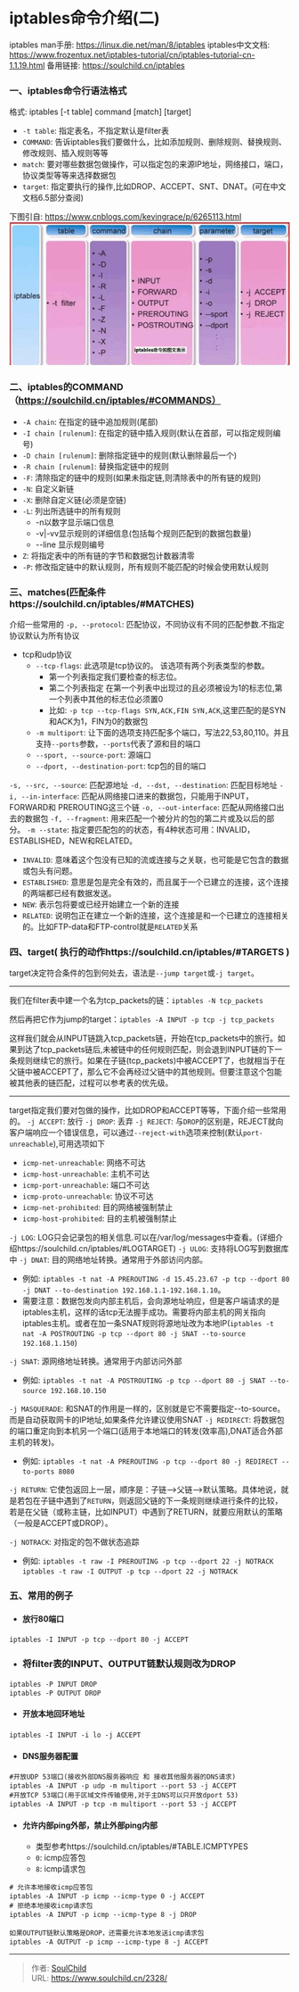 # iptables命令介绍(二)

<!--more-->
iptables man手册: https://linux.die.net/man/8/iptables
iptables中文文档: https://www.frozentux.net/iptables-tutorial/cn/iptables-tutorial-cn-1.1.19.html
备用链接: https://soulchild.cn/iptables

### 一、iptables命令行语法格式
格式: iptables [-t table] command [match] [target]
- `-t table`: 指定表名，不指定默认是filter表
- `COMMAND`: 告诉iptables我们要做什么，比如添加规则、删除规则、替换规则、修改规则、插入规则等等
- `match`: 要对哪些数据包做操作，可以指定包的来源IP地址，网络接口，端口，协议类型等等来选择数据包
- `target`: 指定要执行的操作,比如DROP、ACCEPT、SNT、DNAT。(可在中文文档6.5部分查阅)


下图引自: https://www.cnblogs.com/kevingrace/p/6265113.html
![50965-s09k6z8ubo.png](images/4270877079.png)


### 二、iptables的COMMAND（https://soulchild.cn/iptables/#COMMANDS）
- `-A chain`: 在指定的链中追加规则(尾部)
- `-I chain [rulenum]`: 在指定的链中插入规则(默认在首部，可以指定规则编号)
- `-D chain [rulenum]`: 删除指定链中的规则(默认删除最后一个)
- `-R chain [rulenum]`: 替换指定链中的规则
- `-F`: 清除指定的链中的规则(如果未指定链,则清除表中的所有链的规则)
- `-N`: 自定义新链
- `-X`: 删除自定义链(必须是空链)
- `-L`: 列出所选链中的所有规则
   - -n以数字显示端口信息
   - -v|-vv显示规则的详细信息(包括每个规则匹配到的数据包数量)
   - --line 显示规则编号
- `Z`: 将指定表中的所有链的字节和数据包计数器清零
- `-P`: 修改指定链中的默认规则，所有规则不能匹配的时候会使用默认规则


### 三、matches(匹配条件https://soulchild.cn/iptables/#MATCHES)
介绍一些常用的
`-p, --protocol`: 匹配协议，不同协议有不同的匹配参数.不指定协议默认为所有协议
- tcp和udp协议
  - `--tcp-flags`: 此选项是tcp协议的。 该选项有两个列表类型的参数。
    - 第一个列表指定我们要检查的标志位。
    - 第二个列表指定 在第一个列表中出现过的且必须被设为1的标志位,第一个列表中其他的标志位必须置0
    - 比如: `-p tcp --tcp-flags SYN,ACK,FIN SYN,ACK`,这里匹配的是SYN和ACK为1，FIN为0的数据包
  - `-m multiport`: 让下面的选项支持匹配多个端口，写法22,53,80,110。并且支持`--ports`参数，`--ports`代表了源和目的端口
  - `--sport, --source-port`: 源端口
  - `--dport, --destination-port`: tcp包的目的端口
  

`-s, --src, --source`: 匹配源地址
`-d, --dst, --destination`: 匹配目标地址
`-i, --in-interface`: 匹配从网络接口进来的数据包，只能用于INPUT，FORWARD和 PREROUTING这三个链
`-o, --out-interface`: 匹配从网络接口出去的数据包
`-f, --fragment`: 用来匹配一个被分片的包的第二片或及以后的部分。
`-m --state`: 指定要匹配包的的状态，有4种状态可用：INVALID，ESTABLISHED，NEW和RELATED。 
- `INVALID`: 意味着这个包没有已知的流或连接与之关联，也可能是它包含的数据或包头有问题。
- `ESTABLISHED`: 意思是包是完全有效的，而且属于一个已建立的连接，这个连接的两端都已经有数据发送。
- `NEW`: 表示包将要或已经开始建立一个新的连接
- `RELATED`: 说明包正在建立一个新的连接，这个连接是和一个已建立的连接相关的。比如FTP-data和FTP-control就是`RELATED`关系

### 四、target( 执行的动作https://soulchild.cn/iptables/#TARGETS )
target决定符合条件的包到何处去，语法是`--jump target`或`-j target`。

---

我们在filter表中建一个名为tcp_packets的链：`iptables -N tcp_packets`

然后再把它作为jump的target：`iptables -A INPUT -p tcp -j tcp_packets`

这样我们就会从INPUT链跳入tcp_packets链，开始在tcp_packets中的旅行。如果到达了tcp_packets链后,未被链中的任何规则匹配，则会退到INPUT链的下一条规则继续它的旅行。如果在子链(tcp_packets)中被ACCEPT了，也就相当于在父链中被ACCEPT了，那么它不会再经过父链中的其他规则。但要注意这个包能被其他表的链匹配，过程可以参考表的优先级。

---

target指定我们要对包做的操作，比如DROP和ACCEPT等等，下面介绍一些常用的。
`-j ACCEPT`: 放行
`-j DROP`: 丢弃
`-j REJECT`: 与`DROP`的区别是，REJECT就向客户端响应一个错误信息，可以通过`--reject-with`选项来控制(默认`port-unreachable`),可用选项如下
- `icmp-net-unreachable`: 网络不可达
- `icmp-host-unreachable`: 主机不可达
- `icmp-port-unreachable`: 端口不可达
- `icmp-proto-unreachable`: 协议不可达
- `icmp-net-prohibited`: 目的网络被强制禁止
- `icmp-host-prohibited`: 目的主机被强制禁止

`-j LOG`: LOG只会记录包的相关信息.可以在/var/log/messages中查看。(详细介绍https://soulchild.cn/iptables/#LOGTARGET)
`-j ULOG`: 支持将LOG写到数据库中
`-j DNAT`: 目的网络地址转换。通常用于外部访问内部。
- 例如: `iptables -t nat -A PREROUTING -d 15.45.23.67 -p tcp --dport 80 -j DNAT --to-destination 192.168.1.1-192.168.1.10`。
- 需要注意：数据包发向内部主机后，会向源地址响应，但是客户端请求的是iptables主机，这样的话tcp无法握手成功。需要将内部主机的网关指向iptables主机。或者在加一条SNAT规则将源地址改为本地IP(`iptables -t nat -A POSTROUTING -p tcp --dport 80 -j SNAT --to-source 192.168.1.150`)

`-j SNAT`: 源网络地址转换。通常用于内部访问外部
- 例如: `iptables -t nat -A POSTROUTING -p tcp --dport 80 -j SNAT --to-source 192.168.10.150`

`-j MASQUERADE`: 和SNAT的作用是一样的，区别就是它不需要指定--to-source。而是自动获取网卡的IP地址,如果条件允许建议使用SNAT
`-j REDIRECT`: 将数据包的端口重定向到本机另一个端口(适用于本地端口的转发(效率高),DNAT适合外部主机的转发)。
- 例如: `iptables -t nat -A PREROUTING -p tcp --dport 80 -j REDIRECT --to-ports 8080`

`-j RETURN`: 它使包返回上一层，顺序是：子链——>父链——>默认策略。具体地说，就是若包在子链中遇到了`RETURN`，则返回父链的下一条规则继续进行条件的比较，若是在父链（或称主链，比如INPUT）中遇到了RETURN，就要应用默认的策略（一般是ACCEPT或DROP）。

`-j NOTRACK`: 对指定的包不做状态追踪
- 例如: `iptables -t raw -I PREROUTING -p tcp --dport 22 -j NOTRACK`
`iptables -t raw -I OUTPUT -p tcp --dport 22 -j NOTRACK`

### 五、常用的例子
- #### 放行80端口
`iptables -I INPUT -p tcp --dport 80 -j ACCEPT`

- ### 将filter表的INPUT、OUTPUT链默认规则改为DROP
```
iptables -P INPUT DROP
iptables -P OUTPUT DROP
```

- #### 开放本地回环地址
`iptables -I INPUT -i lo -j ACCEPT`

- #### DNS服务器配置
```
#开放UDP 53端口(接收外部DNS服务器响应 和 接收其他服务器的DNS请求)
iptables -A INPUT -p udp -m multiport --port 53 -j ACCEPT
#开放TCP 53端口(用于区域文件传输使用,对于主DNS可以只开放dport 53)
iptables -A INPUT -p tcp -m multiport --port 53 -j ACCEPT
```

- #### 允许内部ping外部，禁止外部ping内部
  - 类型参考https://soulchild.cn/iptables/#TABLE.ICMPTYPES
  - `0`: icmp应答包
  - `8`: icmp请求包

```
# 允许本地接收icmp应答包
iptables -A INPUT -p icmp --icmp-type 0 -j ACCEPT
# 拒绝本地接收icmp请求包
iptables -A INPUT -p icmp --icmp-type 8 -j DROP

如果OUTPUT链默认策略是DROP，还需要允许本地发送icmp请求包
iptables -A OUTPUT -p icmp --icmp-type 8 -j ACCEPT
```





---

> 作者: [SoulChild](https://www.soulchild.cn)  
> URL: https://www.soulchild.cn/2328/  

